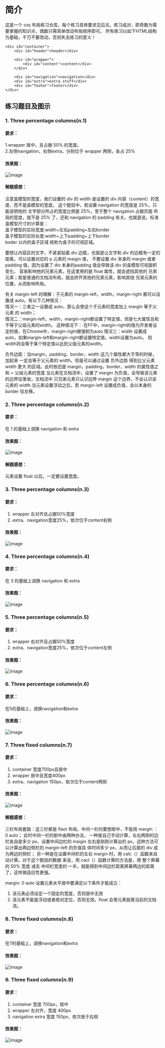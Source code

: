 # 简介
这是一个 css 布局练习仓库，每个练习具体要求见后文。练习成对，即奇数为需要掌握的知识点，偶数只需简单改动布局顺序即可。 所有练习以如下HTML结构为基础，千万不要改动，否则失去练习的意义！
```
<div id="container">
    <div id="header">header</div>

    <div id="wrapper">
        <div id="content">content</div>
    </div>
    
    <div id="navigation">navigation</div>
    <div id="extra">extra stuff</div>
    <div id="footer">footer</div>
</div>
```

## 练习题目及图示
### 1. Three percentage columns(n.1)
#### 要求：  
1.wrapper 居中，且占据 50% 的宽度。  
2.左侧navigation，右侧extra，分别位于 wrapper 两侧，各占
25%  

#### 效果图：  

![image](https://github.com/xiaoxiaomuyu123/layoutExercise/blob/master/layoutExercisePic/1.png)

#### 解题感想：
注意盒模型的宽度，我们设置的 div 的 width 是设置的 div 
内容（content）的宽度，而不是盒模型的宽度。
这个题目中，若设置 navigation 的宽度是 25%，只能说明他的
文字部分所占的宽度比例是 25%，至于整个 navigation 占据页面
布局的宽度，就不是 25% 了，还和 navigation 的 padding
有关。也就是说，标准盒模型尺寸的计算是：  
盒子模型的实际宽度:width+左右padding+左右border  
盒子模型的实际长度:width+上下padding+上下border  
boder 以内的盒子区域 统称为盒子的可视区域。  

要想让内容区的文字，不紧紧贴着 div 边框，也就是让文字和 div
的边框有一定的距离，可以设置对应的 p 元素的 maigin 值，
不要设置 div 本身的 margin 或者 padding 值，因为设置了
div 本身的padding 值会导致该 div 的盒模型可视面积变化，
容易影响他的兄弟元素，在这里用的是 float 属性，就会遮挡其他的
兄弟元素；若是普通的文档流布局，就会挤开其他的兄弟元素，影响其他
兄弟元素的位置，从而影响布局。 

有关 margin-left 的理解：子元素的 margin-left，width，margin-right
都可以设置成 auto。有以下几种情况：   
情况一：三者之一设置成 auto，那么会使这个子元素的宽度加上 margin 等于父元素
的 width；   
情况二：margin-left，width，margin-right都设置了特定值，但是七大属性总和不等于父级元素的width。
这种情况下： 在FF中，margin-right的值为开发者设定的值，在Chrome中，margin-right被强制为auto 
情况三：width 设置成 auto，如果margin-left和margin-right都设置特定值，width设置为auto，
则width将会等于某个特定值以达到父级元素的width。 
 
负外边距：当margin，padding，border，width 这几个属性都大于零的时候，加起来
一定会等于父元素的 width，但是可以通过设置 负外边距 得到比父元素 width 更大
的区域。此时依旧是 margin，padding，border，width 的属性值之和 = 父级元素的宽度
当元素在文档流中，设置了 margin 为负值，会导致该元素的边界往里收，文档流中
只兄弟元素只认识边界 margin 这个边界，不会认识该元素的 width
当元素设置浮动之后，若 margin-left 设置成负值，会以本身的 border 往左移。

### 2. Three percentage columns(n.2)
#### 要求：
在 1 的基础上调换 navigation 和 extra
#### 效果图： 

![image](https://github.com/xiaoxiaomuyu123/layoutExercise/blob/master/layoutExercisePic/2.png)

#### 解题感想：
元素设置 float 以后，一定要设置宽度。

### 3. Three percentage columns(n.3)
#### 要求：
1. wrapper 左对齐且占据50%宽度
2. extra、navigation宽度25%，依次位于content右侧
#### 效果图： 

![image](https://github.com/xiaoxiaomuyu123/layoutExercise/blob/master/layoutExercisePic/3.png)

### 4. Three percentage columns(n.4)
#### 要求：
在 3 的基础上调换 navigation 和 extra
#### 效果图： 

![image](https://github.com/xiaoxiaomuyu123/layoutExercise/blob/master/layoutExercisePic/4.png)

### 5. Three percentage columns(n.5)
#### 要求：
1. wrapper 右对齐且占据50%宽度
2. extra、navigation宽度25%，依次位于content左侧
#### 效果图：  

![image](https://github.com/xiaoxiaomuyu123/layoutExercise/blob/master/layoutExercisePic/5.png)

### 6. Three percentage columns(n.6)
#### 要求：
在5的基础上，调换navigation和extra
#### 效果图：
  
![image](https://github.com/xiaoxiaomuyu123/layoutExercise/blob/master/layoutExercisePic/6.png)

### 7. Three fixed columns(n.7)
#### 要求：
1. container 宽度700px且居中
2. wrapper 居中且宽度400px
3. extra、navigation 150px，依次位于content两侧
#### 效果图：

![image](https://github.com/xiaoxiaomuyu123/layoutExercise/blob/master/layoutExercisePic/7.png)

#### 解题感想：
三栏布局套路：这三栏都是 flaot 布局。中间一栏的要想居中，不能用 margin ： 0 auto；
此时中间一栏的剧中由两种办法， 
一种是自己手动计算，左右两侧的边栏各自是多少 px，设置中间边栏的 maigin 
左右是刚刚计算出的 px，这种方法可以计算出两边侧栏的 margin-left 的负值具
体时间多少 px，从而让后面的 div 成为两边的侧栏； 
另一种是在设置中间栏的左右 margin 时，用 calc（）函数来自动计算。对于这个题目的数据
来说，用 cacl（）函数计算的方法是，用 整个屏幕的 50% 宽度 减去 中间栏宽度的
一半，就能得到中间边栏距离屏幕两边的距离了，这样做适应性更强。
 
margin: 0 auto 设置元素水平居中要满足以下条件才能成立：
1. 该元素必须设定一个固定的宽度，否则居中无效
2. 该元素不能是浮动或者绝对定位，否则无效。float 会使元素脱离当前的文档流。

### 8. Three fixed columns(n.8)
#### 要求：
在7的基础上，调换navigation和extra
#### 效果图：

![image](https://github.com/xiaoxiaomuyu123/layoutExercise/blob/master/layoutExercisePic/8.png)

### 9. Three fixed columns(n.9)
#### 要求：  
1. container 宽度 700px，居中  
2. wrapper 左对齐，宽度 400px
3. navigation extra 宽度 150px，依次居于右侧

#### 效果图：  

![image](https://github.com/xiaoxiaomuyu123/layoutExercise/blob/master/layoutExercisePic/9.png)





